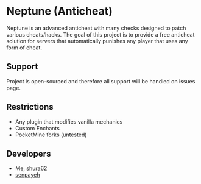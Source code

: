 # Neptune (Anticheat)
Neptune is an advanced anticheat with many checks designed to patch various cheats/hacks. The goal of this project is to provide a free anticheat solution for servers that automatically punishes any player that uses any form of cheat.
## Support
Project is open-sourced and therefore all support will be handled on issues page. 
## Restrictions
* Any plugin that modifies vanilla mechanics
* Custom Enchants
* PocketMine forks (untested)
## Developers
* Me, [shura62](https://github.com/shura62)
* [senpayeh](https://github.com/senpayeh)
